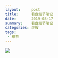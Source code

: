 ```yaml
---
layout:     post
title:      看盘细节笔记
date:       2019-08-17
summary:    看盘细节笔记
categories: 炒股
tags:
 - 细节
---
```


<img src="https://raw.githubusercontent.com/3xp10it/pic/master/看盘细节.png" data-action="zoom">
